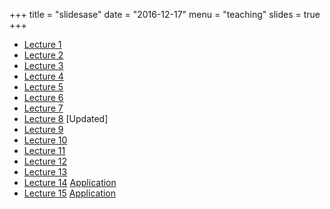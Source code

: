 +++
title = "slidesase"
date = "2016-12-17"
menu = "teaching"
slides = true
+++

- [Lecture 1](../files/teaching/Lecture1.pdf)
- [Lecture 2](../files/teaching/Lecture2.pdf)
- [Lecture 3](../files/teaching/Lecture3.pdf)
- [Lecture 4](../files/teaching/Lecture4.pdf)
- [Lecture 5](../files/teaching/Lecture5.pdf)
- [Lecture 6](../files/teaching/Lecture6.pdf)
- [Lecture 7](../files/teaching/Lecture7.pdf)
- [Lecture 8](../files/teaching/Lecture8.pdf) [Updated]
- [Lecture 9](../files/teaching/Lecture9.pdf)
- [Lecture 10](../files/teaching/Lecture10.pdf)
- [Lecture 11](../files/teaching/Lecture11.pdf)
- [Lecture 12](../files/teaching/Lecture12.pdf)
- [Lecture 13](../files/teaching/Lecture13.pdf)
- [Lecture 14](../files/teaching/Lecture14.pdf) [Application](../files/teaching/PanelApplication.pdf)
- [Lecture 15](../files/teaching/Lecture15.pdf) [Application](../files/teaching/IVApplication.pdf)
